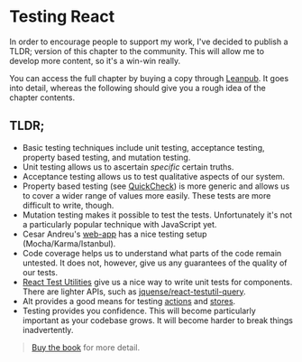 # Testing React

In order to encourage people to support my work, I've decided to publish a TLDR; version of this chapter to the community. This will allow me to develop more content, so it's a win-win really.

You can access the full chapter by buying a copy through [Leanpub](https://leanpub.com/survivejs_webpack_react). It goes into detail, whereas the following should give you a rough idea of the chapter contents.

## TLDR;

* Basic testing techniques include unit testing, acceptance testing, property based testing, and mutation testing.
* Unit testing allows us to ascertain *specific* certain truths.
* Acceptance testing allows us to test qualitative aspects of our system.
* Property based testing (see [QuickCheck](https://hackage.haskell.org/package/QuickCheck)) is more generic and allows us to cover a wider range of values more easily. These tests are more difficult to write, though.
* Mutation testing makes it possible to test the tests. Unfortunately it's not a particularly popular technique with JavaScript yet.
* Cesar Andreu's [web-app](https://github.com/cesarandreu/web-app) has a nice testing setup (Mocha/Karma/Istanbul).
* Code coverage helps us to understand what parts of the code remain untested. It does not, however, give us any guarantees of the quality of our tests.
* [React Test Utilities](https://facebook.github.io/react/docs/test-utils.html) give us a nice way to write unit tests for components. There are lighter APIs, such as [jquense/react-testutil-query](https://github.com/jquense/react-testutil-query).
* Alt provides a good means for testing [actions](http://alt.js.org/docs/testing/actions/) and [stores](http://alt.js.org/docs/testing/stores/).
* Testing provides you confidence. This will become particularly important as your codebase grows. It will become harder to break things inadvertently.

> [Buy the book](https://leanpub.com/survivejs_webpack_react) for more detail.
